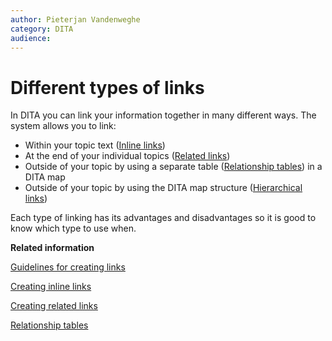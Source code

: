 ```yaml
---
author: Pieterjan Vandenweghe
category: DITA
audience: 
---
```


# Different types of links

In DITA you can link your information together in many different ways. The system allows you to link:

-   Within your topic text \([Inline links](co_what_are_inline_links.md)\)
-   At the end of your individual topics \([Related links](co_what_are_related_links.md)\)
-   Outside of your topic by using a separate table \([Relationship tables](co_including_reltable.md)\) in a DITA map
-   Outside of your topic by using the DITA map structure \([Hierarchical links](co_what_are_hierarchical_links.md)\)

Each type of linking has its advantages and disadvantages so it is good to know which type to use when.

**Related information**  


[Guidelines for creating links](re_guidelines_creating_links.md)

[Creating inline links](to_creating_inline_links.md)

[Creating related links](to_creating_related_links.md)

[Relationship tables](co_including_reltable.md)

